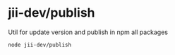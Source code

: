 # jii-dev/publish

Util for update version and publish in npm all packages

```sh
node jii-dev/publish
```